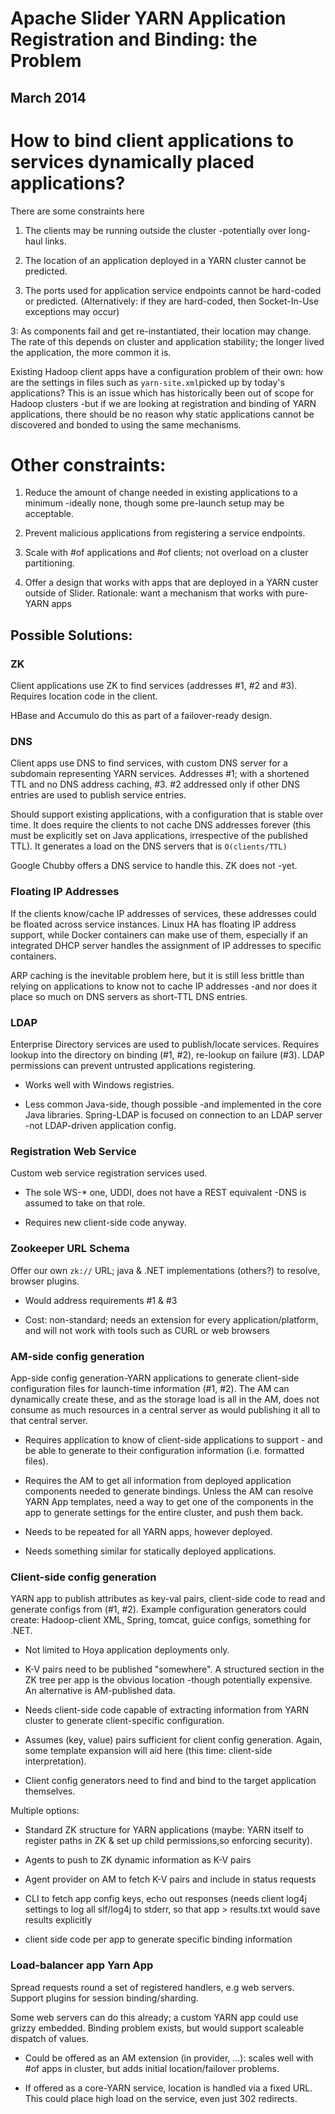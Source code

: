 <!---
   Licensed to the Apache Software Foundation (ASF) under one or more
   contributor license agreements.  See the NOTICE file distributed with
   this work for additional information regarding copyright ownership.
   The ASF licenses this file to You under the Apache License, Version 2.0
   (the "License"); you may not use this file except in compliance with
   the License.  You may obtain a copy of the License at

       http://www.apache.org/licenses/LICENSE-2.0

   Unless required by applicable law or agreed to in writing, software
   distributed under the License is distributed on an "AS IS" BASIS,
   WITHOUT WARRANTIES OR CONDITIONS OF ANY KIND, either express or implied.
   See the License for the specific language governing permissions and
   limitations under the License.
-->

# Apache Slider YARN Application Registration and Binding: the Problem

## March 2014

# How to bind client applications to services dynamically placed applications?


There are some constraints here

1. The clients may be running outside the cluster -potentially over long-haul links.

1. The location of an application deployed in a YARN cluster cannot be predicted.

2. The ports used for application service endpoints cannot be hard-coded or predicted. (Alternatively: if they are hard-coded, then Socket-In-Use exceptions may occur)

3: As components fail and get re-instantiated, their location may change. The rate of this depends on cluster and application stability; the longer lived the application, the more common it is.

Existing Hadoop client apps have a configuration problem of their own: how are the settings in files such as `yarn-site.xml`picked up by today's applications? This is an issue which has historically been out of scope for Hadoop clusters -but if we are looking at registration and binding of YARN applications, there should be no reason why
static applications cannot be discovered and bonded to using the same mechanisms. 

# Other constraints:

1. Reduce the amount of change needed in existing applications to a minimum -ideally none, though some pre-launch setup may be acceptable.

2. Prevent malicious applications from registering a service endpoints.

3. Scale with #of applications and #of clients; not overload on a cluster partitioning.

4. Offer a design that works with apps that are deployed in a YARN custer outside of Slider. Rationale: want a mechanism that works with pure-YARN apps

## Possible Solutions:

### ZK

Client applications use ZK to find services (addresses #1, #2 and #3). Requires location code in the client.

HBase and Accumulo do this as part of a failover-ready design.

### DNS

Client apps use DNS to find services, with custom DNS server for a subdomain representing YARN services. Addresses #1; with a shortened TTL and no DNS address caching, #3. #2 addressed only if other DNS entries are used to publish service entries. 

Should support existing applications, with a configuration that is stable over time. It does require the clients to not cache DNS addresses forever (this must be explicitly set on Java applications,
irrespective of the published TTL). It generates a load on the DNS servers that is `O(clients/TTL)`

Google Chubby offers a DNS service to handle this. ZK does not -yet.

### Floating IP Addresses

If the clients know/cache IP addresses of services, these addresses could be floated across service instances. Linux HA has floating IP address support, while Docker containers can make use of them, especially if an integrated DHCP server handles the assignment of IP addresses to specific containers. 

ARP caching is the inevitable problem here, but it is still less brittle than relying on applications to know not to cache IP addresses -and nor does it place so much on DNS servers as short-TTL DNS entries.

### LDAP

Enterprise Directory services are used to publish/locate services. Requires lookup into the directory on binding (#1, #2), re-lookup on failure (#3). LDAP permissions can prevent untrusted applications registering.

* Works well with Windows registries.

* Less common Java-side, though possible -and implemented in the core Java libraries. Spring-LDAP is focused on connection to an LDAP server -not LDAP-driven application config.

### Registration Web Service

 Custom web service registration services used. 

* The sole WS-* one, UDDI, does not have a REST equivalent -DNS is assumed to take on that role.

* Requires new client-side code anyway.

### Zookeeper URL Schema

Offer our own `zk://` URL; java & .NET implementations (others?) to resolve, browser plugins. 

* Would address requirements #1 & #3

* Cost: non-standard; needs an extension for every application/platform, and will not work with tools such as CURL or web browsers

### AM-side config generation

App-side config generation-YARN applications to generate client-side configuration files for launch-time information (#1, #2). The AM can dynamically create these, and as the storage load is all in the AM, does not consume as much resources in a central server as would publishing it all to that central server.

* Requires application to know of client-side applications to support - and be able to generate to their configuration information (i.e. formatted files).

* Requires the AM to get all information from deployed application components needed to generate bindings. Unless the AM can resolve YARN App templates, need a way to get one of the components in the app to generate settings for the entire cluster, and push them back.

* Needs to be repeated for all YARN apps, however deployed.

* Needs something similar for statically deployed applications.


### Client-side config generation

YARN app to publish attributes as key-val pairs, client-side code to read and generate configs from  (#1, #2).  Example configuration generators could create: Hadoop-client XML, Spring, tomcat, guice configs, something for .NET.

* Not limited to Hoya application deployments only.

* K-V pairs need to be published "somewhere". A structured section in the ZK tree per app is the obvious location -though potentially expensive. An alternative is AM-published data.

* Needs client-side code capable of extracting information from YARN cluster to generate client-specific configuration.

* Assumes (key, value) pairs sufficient for client config generation. Again, some template expansion will aid here (this time: client-side interpretation).

* Client config generators need to find and bind to the target application themselves.

 

Multiple options:

* Standard ZK structure for YARN applications (maybe: YARN itself to register paths in ZK & set up child permissions,so enforcing security).

* Agents to push to ZK dynamic information as K-V pairs

* Agent provider on AM to fetch K-V pairs and include in status requests

* CLI to fetch app config keys, echo out responses (needs client log4j settings to log all slf/log4j to stderr, so that app > results.txt would save results explicitly

*  client side code per app to generate specific binding information

### Load-balancer app Yarn App 

Spread requests round a set of registered handlers, e.g web servers. Support plugins for session binding/sharding. 

Some web servers can do this already; a custom YARN app could use grizzy embedded. Binding problem exists, but would support scaleable dispatch of values.

*  Could be offered as an AM extension (in provider, ...): scales well with #of apps in cluster, but adds initial location/failover problems.

* If offered as a core-YARN service, location is handled via a fixed URL. This could place high load on the service, even just 302 redirects.

